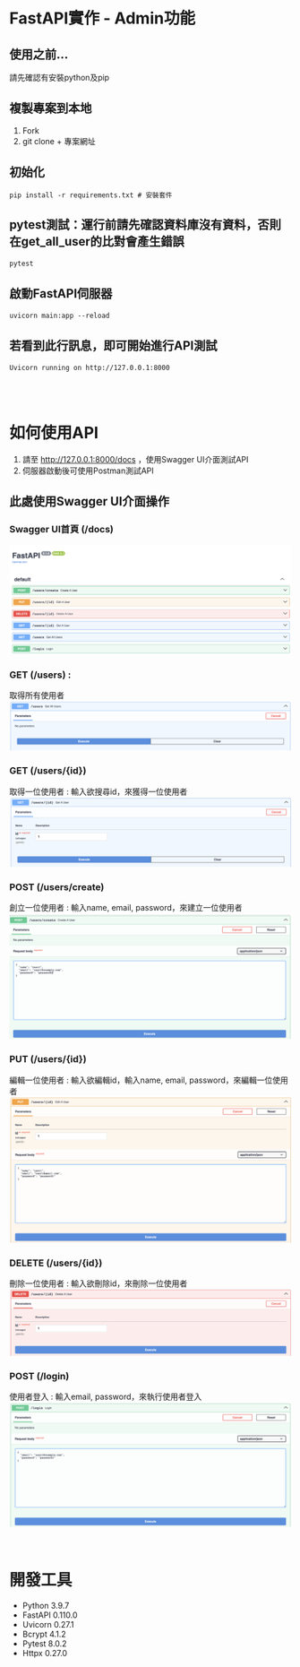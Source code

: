 # FastAPI實作 - Admin功能

## 使用之前...
請先確認有安裝python及pip

## 複製專案到本地
1. Fork
2. git clone + 專案網址

## 初始化
```
pip install -r requirements.txt # 安裝套件
```

## pytest測試：運行前請先確認資料庫沒有資料，否則在get_all_user的比對會產生錯誤
```
pytest
```

## 啟動FastAPI伺服器
```
uvicorn main:app --reload
```

## 若看到此行訊息，即可開始進行API測試
```
Uvicorn running on http://127.0.0.1:8000 
```

<br/>
<br/>

# 如何使用API
1. 請至 http://127.0.0.1:8000/docs ，使用Swagger UI介面測試API
2. 伺服器啟動後可使用Postman測試API

## 此處使用Swagger UI介面操作
### Swagger UI首頁 (/docs)
![Swagger UI首頁](./image/swaggerUI_home.png)

### GET (/users) :
取得所有使用者
![取得所有使用者](./image/admin_get_all_users.png)

### GET (/users/{id})
取得一位使用者 : 輸入欲搜尋id，來獲得一位使用者
![取得一位使用者](./image/admin_get_a_user.png)

### POST (/users/create)
創立一位使用者 : 輸入name, email, password，來建立一位使用者
![創立一位使用者](./image/admin_create_user.png)

### PUT (/users/{id})
編輯一位使用者 : 輸入欲編輯id，輸入name, email, password，來編輯一位使用者
![編輯一位使用者](./image/admin_edit_a_user.png)

### DELETE (/users/{id})
刪除一位使用者 : 輸入欲刪除id，來刪除一位使用者
![刪除一位使用者](./image/admin_delete_a_user.png)

### POST (/login)
使用者登入 : 輸入email, password，來執行使用者登入
![使用者登入](./image/user_login.png)

<br>

# 開發工具
- Python 3.9.7
- FastAPI 0.110.0
- Uvicorn 0.27.1
- Bcrypt 4.1.2
- Pytest 8.0.2
- Httpx 0.27.0